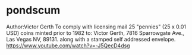 # pondscum

Author:Victor Gerth
To comply with licensing mail 25 "pennies" (25 x 0.01 USD) coins minted prior to 1982 to:
Victor Gerth, 7816 Sparrowgate Ave., Las Vegas NV, 89131.
along with a stamped self addressed envelope. https://www.youtube.com/watch?v=-J5QecD4dsg
